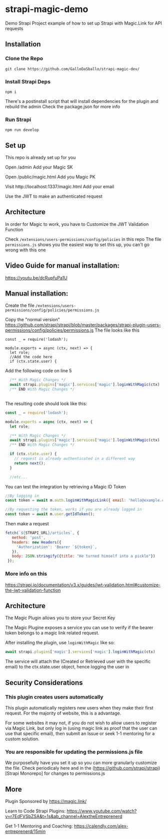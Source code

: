# strapi-magic-demo

Demo Strapi Project example of how to set up Strapi with Magic.Link for API requests

## Installation

### Clone the Repo
```
git clone https://github.com/GalloDaSballo/strapi-magic-dev/
```

### Install Strapi Deps
``` 
npm i
```

There's a postinstall script that will install dependencies for the plugin and rebuild the admin
Check the package.json for more info

### Run Strapi
```
npm run develop
```


## Set up
This repo is already set up for you

Open /admin
Add your Magic SK

Open /public/magic.html
Add you Magic PK

Visit http://localhost:1337/magic.html
Add your email

Use the JWT to make an authenticated request

## Architecture
In order for Magic to work, you have to Customize the JWT Validation Function

Check `/extensions/users-permissions/config/policies` in this repo
The file `permissions.js` shows you the easiest way to set this up, you can't go wrong with this one

## Video Guide for manual installation:
https://youtu.be/dcRupfuPa1U

## Manual installation:
Create the file 
`/extensions/users-permissions/config/policies/permissions.js`

Copy the "normal version"
https://github.com/strapi/strapi/blob/master/packages/strapi-plugin-users-permissions/config/policies/permissions.js
The file looks like this
```
const _ = require('lodash');

module.exports = async (ctx, next) => {
  let role;
  //Add the code here
  if (ctx.state.user) {
```

Add the following code on line 5
```javascript
  /** With Magic Changes */
  await strapi.plugins['magic'].services['magic'].loginWithMagic(ctx)
  /** END With Magic Changes */
  
```

The resulting code should look like this:
```javascript
const _ = require('lodash');

module.exports = async (ctx, next) => {
  let role;

  /** With Magic Changes */
  await strapi.plugins['magic'].services['magic'].loginWithMagic(ctx)
  /** END With Magic Changes */

  if (ctx.state.user) {
    // request is already authenticated in a different way
    return next();
  }

  //etc...
```

You can test the integration by retrieving a Magic ID Token
```javascript
//By logging in
const token = await m.auth.loginWithMagicLink({ email: 'hello@example.com' });

//By requesting the token, works if you are already logged in
const token = await m.user.getIdToken();
```

Then make a request
```javascript
fetch(`${STRAPI_URL}/articles`, { 
   method: 'post', 
   headers: new Headers({
     'Authorization': 'Bearer `${token}`, 
   }), 
   body: JSON.stringify({title: "He turned himself into a pickle"})
 });
```

### More info on this
https://strapi.io/documentation/v3.x/guides/jwt-validation.html#customize-the-jwt-validation-function

## Architecture
The Magic Plugin allows you to store your Secret Key

The Magic Plugine exposes a service you can use to verify if the bearer token belongs to a magic link related request.

After installing the plugin, use `loginWithMagic` like so:
```javascript
await strapi.plugins['magic'].services['magic'].loginWithMagic(ctx)
```

The service will attach the (Created or Retrieved user with the specific email) to the ctx.state.user object, hence logging the user in

## Security Considerations

### This plugin creates users automatically
This plugin automatically registers new users when they make their first request.
For the majority of website, this is a advantage.

For some websites it may not, if you do not wish to allow users to register via Magic Link, but only log in (using magic link as proof that the user can use that specific email), then submit an Issue or seek 1-1 mentoring for a custom solution.

### You are responsible for updating the permissions.js file
We purposefully have you set it up so you can more granularly customize the file.
Check periodicaly here and in the (https://github.com/strapi/strapi)[Strapi Monorepo] for changes to permissions.js

## More
Plugin Sponsored by
https://magic.link/

Learn to Code Strapi Plugins:
https://www.youtube.com/watch?v=r7EdFVSbZSA&t=1s&ab_channel=AlextheEntreprenerd

Get 1-1 Mentoring and Coaching:
https://calendly.com/alex-entreprenerd/15min
